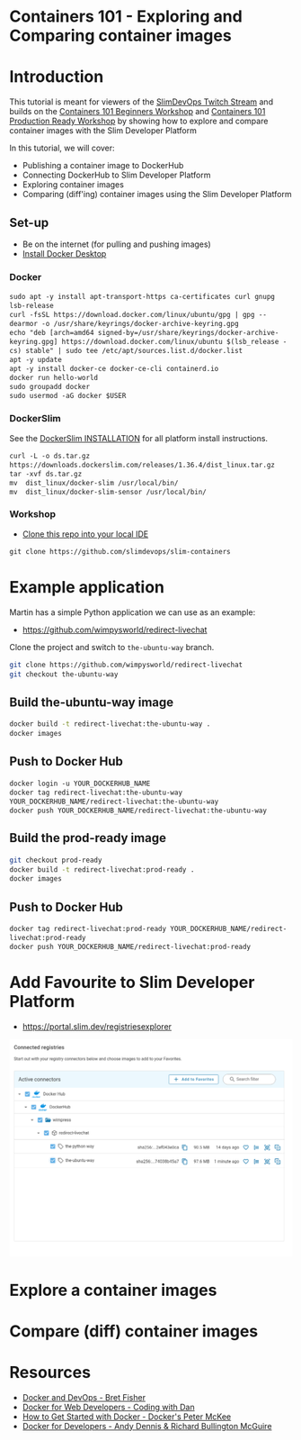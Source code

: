# Containers 101 - Exploring and Comparing container images

# Introduction

This tutorial is meant for viewers of the [SlimDevOps Twitch Stream](https://www.twitch.tv/slimdevops)
and builds on the [Containers 101 Beginners Workshop](../containers101-beginners-workshop/README.md)
and [Containers 101 Production Ready Workshop](../containers101-prod-ready/README.md)
by showing how to explore and compare container images with the Slim Developer Platform

In this tutorial, we will cover:
- Publishing a container image to DockerHub
- Connecting DockerHub to Slim Developer Platform
- Exploring container images
- Comparing (diff'ing) container images using the Slim Developer Platform

## Set-up
- Be on the internet (for pulling and pushing images)
- [Install Docker Desktop](https://docs.docker.com/get-docker/)

### Docker

```
sudo apt -y install apt-transport-https ca-certificates curl gnupg lsb-release
curl -fsSL https://download.docker.com/linux/ubuntu/gpg | gpg --dearmor -o /usr/share/keyrings/docker-archive-keyring.gpg
echo "deb [arch=amd64 signed-by=/usr/share/keyrings/docker-archive-keyring.gpg] https://download.docker.com/linux/ubuntu $(lsb_release -cs) stable" | sudo tee /etc/apt/sources.list.d/docker.list
apt -y update
apt -y install docker-ce docker-ce-cli containerd.io
docker run hello-world
sudo groupadd docker
sudo usermod -aG docker $USER
```

### DockerSlim

See the [DockerSlim INSTALLATION](https://github.com/docker-slim/docker-slim#installation)
for all platform install instructions.

```
curl -L -o ds.tar.gz https://downloads.dockerslim.com/releases/1.36.4/dist_linux.tar.gz
tar -xvf ds.tar.gz
mv  dist_linux/docker-slim /usr/local/bin/
mv  dist_linux/docker-slim-sensor /usr/local/bin/
```

### Workshop

- [Clone this repo into your local IDE](https://github.com/slimdevops/slim-containers)

```
git clone https://github.com/slimdevops/slim-containers
```

# Example application

Martin has a simple Python application we can use as an example:

  * https://github.com/wimpysworld/redirect-livechat

Clone the project and switch to `the-ubuntu-way` branch.

```bash
git clone https://github.com/wimpysworld/redirect-livechat
git checkout the-ubuntu-way
```

## Build the-ubuntu-way image

```Bash
docker build -t redirect-livechat:the-ubuntu-way .
docker images
```

## Push to Docker Hub

```
docker login -u YOUR_DOCKERHUB_NAME
docker tag redirect-livechat:the-ubuntu-way YOUR_DOCKERHUB_NAME/redirect-livechat:the-ubuntu-way
docker push YOUR_DOCKERHUB_NAME/redirect-livechat:the-ubuntu-way
```

## Build the prod-ready image

```Bash
git checkout prod-ready
docker build -t redirect-livechat:prod-ready .
docker images
```

## Push to Docker Hub

```
docker tag redirect-livechat:prod-ready YOUR_DOCKERHUB_NAME/redirect-livechat:prod-ready
docker push YOUR_DOCKERHUB_NAME/redirect-livechat:prod-ready
```

# Add Favourite to Slim Developer Platform

  * https://portal.slim.dev/registriesexplorer

![Add Favourites](slim-add-favourites.png "Add Favourites")


# Explore a container images



# Compare (diff) container images


# Resources
- [Docker and DevOps - Bret Fisher](https://www.youtube.com/BretFisherDockerandDevOps)
- [Docker for Web Developers - Coding with Dan]([https://www.pluralsight.com/courses/docker-web-development)
- [How to Get Started with Docker - Docker's Peter McKee](https://docs.docker.com/get-started/)
- [Docker for Developers - Andy Dennis & Richard Bullington McGuire](https://www.packtpub.com/product/docker-for-developers/9781789536058)
